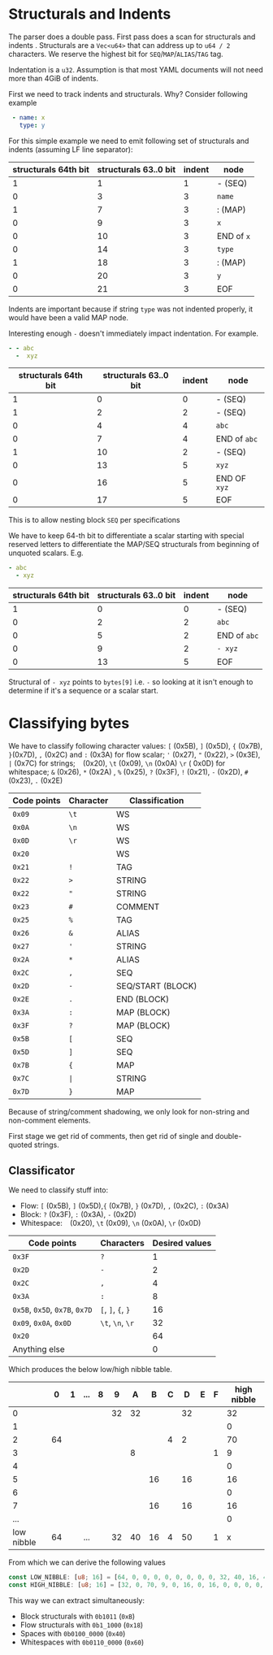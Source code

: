 # Structurals and Indents
The parser does a double pass. First pass does a scan for structurals and indents . Structurals are a `Vec<u64>` that can address up to `u64 / 2` characters. We reserve the highest bit for `SEQ`/`MAP`/`ALIAS`/`TAG` tag.

Indentation is a `u32`. Assumption is that most YAML documents will not need more than 4GiB of indents.

First we need to track indents and structurals. Why? Consider following example

```yaml
 - name: x
   type: y
```

For this simple example we need to emit following set of structurals and indents (assuming LF line separator):

| structurals 64th bit | structurals 63..0 bit | indent | node       |
|----------------------|-----------------------|--------|------------|
| 1                    | 1                     | 1      | - (SEQ)    |
| 0                    | 3                     | 3      | `name`     |
| 1                    | 7                     | 3      | : (MAP)    |
| 0                    | 9                     | 3      | `x`        |
| 0                    | 10                    | 3      | END of `x` |
| 0                    | 14                    | 3      | `type`     |
| 1                    | 18                    | 3      | : (MAP)    |
| 0                    | 20                    | 3      | `y`        |
| 0                    | 21                    | 3      | EOF        |

Indents are important because if string `type` was not indented properly, it would have been a valid MAP node.

Interesting enough `-` doesn't immediately impact indentation. For example.

```yaml
- - abc
  -  xyz 
```


| structurals 64th bit | structurals 63..0 bit | indent | node         |
|----------------------|-----------------------|--------|--------------|
| 1                    | 0                     | 0      | - (SEQ)      |
| 1                    | 2                     | 2      | - (SEQ)      |
| 0                    | 4                     | 4      | `abc`        |
| 0                    | 7                     | 4      | END of `abc` |
| 1                    | 10                    | 2      | - (SEQ)      |
| 0                    | 13                    | 5      | `xyz`        |
| 0                    | 16                    | 5      | END OF `xyz` |
| 0                    | 17                    | 5      | EOF          |

This is to allow nesting block `SEQ` per specifications

We have to keep 64-th bit to differentiate a scalar starting with special reserved letters to differentiate the MAP/SEQ structurals from beginning of unquoted scalars. E.g.

```yaml
- abc
  - xyz 
```

| structurals 64th bit | structurals 63..0 bit | indent | node         |
|----------------------|-----------------------|--------|--------------|
| 1                    | 0                     | 0      | - (SEQ)      |
| 0                    | 2                     | 2      | `abc`        |
| 0                    | 5                     | 2      | END of `abc` |
| 0                    | 9                     | 2      | `- xyz`      |
| 0                    | 13                    | 5      | EOF          |

Structural of `- xyz` points to `bytes[9]` i.e. `-` so looking at it isn't enough to determine if it's a sequence or a scalar start.

# Classifying bytes

We have to classify following character values: `[` (0x5B), `]` (0x5D), `{` (0x7B), `}`(0x7D), `,` (0x2C) and `:` (0x3A)
for flow scalar; `'` (0x27), `"` (0x22), `>` (0x3E), `|` (0x7C) for strings; ` ` (0x20), `\t` (0x09), `\n` (0x0A) `\r` (
0x0D) for whitespace; `&` (0x26), `*` (0x2A) , `%` (0x25), `?` (0x3F), `!` (0x21), `-` (0x2D), `#` (0x23), `.` (0x2E)

| Code points | Character | Classification    |
|-------------|-----------|-------------------|
| `0x09`      | `\t`      | WS                |
| `0x0A`      | `\n`      | WS                |
| `0x0D`      | `\r`      | WS                |
| `0x20`      | ` `       | WS                |
| `0x21`      | `!`       | TAG               |
| `0x22`      | `>`       | STRING            |
| `0x22`      | `"`       | STRING            |
| `0x23`      | `#`       | COMMENT           |
| `0x25`      | `%`       | TAG               |
| `0x26`      | `&`       | ALIAS             |
| `0x27`      | `'`       | STRING            |
| `0x2A`      | `*`       | ALIAS             |
| `0x2C`      | `,`       | SEQ               |
| `0x2D`      | `-`       | SEQ/START (BLOCK) |
| `0x2E`      | `.`       | END (BLOCK)       |
| `0x3A`      | `:`       | MAP (BLOCK)       |
| `0x3F`      | `?`       | MAP (BLOCK)       |
| `0x5B`      | `[`       | SEQ               |
| `0x5D`      | `]`       | SEQ               |
| `0x7B`      | `{`       | MAP               |
| `0x7C`      | `\|`      | STRING            |
| `0x7D`      | `}`       | MAP               |

Because of string/comment shadowing, we only look for non-string and non-comment elements.

First stage we get rid of comments, then get rid of single and double-quoted strings.

## Classificator

We need to classify stuff into:

- Flow: `[` (0x5B), `]` (0x5D),`{` (0x7B), `}` (0x7D), `,` (0x2C), `:` (0x3A)
- Block: `?` (0x3F), `:` (0x3A), `-` (0x2D)
- Whitespace: ` ` (0x20), `\t` (0x09), `\n` (0x0A), `\r` (0x0D)

| Code points                    | Characters         | Desired values |
|--------------------------------|--------------------|----------------|
| `0x3F`                         | `?`                | 1              |
| `0x2D`                         | `-`                | 2              |
| `0x2C`                         | `,`                | 4              |
| `0x3A`                         | `:`                | 8              |
| `0x5B`, `0x5D`, `0x7B`, `0x7D` | `[`, `]`, `{`, `}` | 16             |
| `0x09`, `0x0A`, `0x0D`         | `\t`, `\n`, `\r`   | 32             |
| `0x20`                         | ` `                | 64             |
| Anything else                  |                    | 0              |

Which produces the below low/high nibble table.

|            | 0  | 1 | ... | 8 | 9  | A  | B  | C | D  | E | F | high nibble |
|------------|----|---|-----|---|----|----|----|---|----|---|---|-------------|
| 0          |    |   |     |   | 32 | 32 |    |   | 32 |   |   | 32          |
| 1          |    |   |     |   |    |    |    |   |    |   |   | 0           |
| 2          | 64 |   |     |   |    |    |    | 4 | 2  |   |   | 70          |
| 3          |    |   |     |   |    | 8  |    |   |    |   | 1 | 9           |
| 4          |    |   |     |   |    |    |    |   |    |   |   | 0           |
| 5          |    |   |     |   |    |    | 16 |   | 16 |   |   | 16          |
| 6          |    |   |     |   |    |    |    |   |    |   |   | 0           |
| 7          |    |   |     |   |    |    | 16 |   | 16 |   |   | 16          |
| ...        |    |   |     |   |    |    |    |   |    |   |   | 0           |
| low nibble | 64 |   | ... |   | 32 | 40 | 16 | 4 | 50 |   | 1 | x           |

From which we can derive the following values

```rust
const LOW_NIBBLE: [u8; 16] = [64, 0, 0, 0, 0, 0, 0, 0, 0, 32, 40, 16, 4, 50, 0, 1];
const HIGH_NIBBLE: [u8; 16] = [32, 0, 70, 9, 0, 16, 0, 16, 0, 0, 0, 0, 0, 0, 0, 0];
```

This way we can extract simultaneously:

- Block structurals with `0b1011` (`0xB`)
- Flow structurals with `0b1_1000` (`0x18`)
- Spaces with `0b0100_0000` (`0x40`)
- Whitespaces with `0b0110_0000` (`0x60`)
